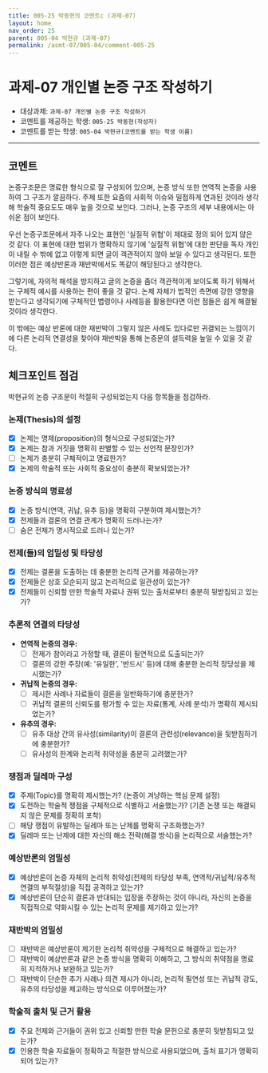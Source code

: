 ```yaml
---
title: 005-25 박동현의 코멘트c (과제-07) 
layout: home
nav_order: 25
parent: 005-04 박현규 (과제-07)
permalink: /asmt-07/005-04/comment-005-25
---
```

# 과제-07 개인별 논증 구조 작성하기

- 대상과제: `과제-07 개인별 논증 구조 작성하기`
- 코멘트를 제공하는 학생: `005-25 박동현(작성자)` 
- 코멘트를 받는 학생: `005-04 박현규(코멘트를 받는 학생 이름)` 

---

## 코멘트

논증구조문은 명료한 형식으로 잘 구성되어 있으며, 논증 방식 또한 연역적 논증을 사용하여 그 구조가 깔끔하다. 주제 또한 요즘의 사회적 이슈와 밀접하게 연과된 것이라 생각해 학술적 중요도도 매우 높을 것으로 보인다. 그러나, 논증 구조의 세부 내용에서는 아쉬운 점이 보인다.

우선 논증구조문에서 자주 나오는 표현인 '실질적 위협'이 제대로 정의 되어 있지 않은 것 같다. 이 표현에 대한 범위가 명확하지 않기에 '실질적 위협'에 대한 판단을 독자 개인이 내릴 수 밖에 없고 이렇게 되면 글이 객관적이지 않아 보일 수 있다고 생각된다. 또한 이러한 점은 예상반론과 재반박에서도 똑같이 해당된다고 생각한다.

그렇기에, 자의적 해석을 방지하고 글의 논증을 좀더 객관적이게 보이도록 하기 위해서는 구체적 예시를 사용하는 편이 좋을 것 같다. 논제 자체가 법적인 측면에 강한 영향을 받는다고 생각되기에 구체적인 볍령이나 사례등을 활용한다면 이런 점들은 쉽게 해결될 것이라 생각한다.

이 밖에는 예상 반론에 대한 재반박이 그렇지 않은 사례도 있다로만 귀결되는 느낌이기에 다른 논리적 연결성을 찾아야 재반박을 통해 논증문의 설득력을 높일 수 있을 것 같다.

## 체크포인트 점검

박현규의 논증 구조문이 적절히 구성되었는지 다음 항목들을 점검하라.

### **논제(Thesis)의 설정**
- [x] 논제는 명제(proposition)의 형식으로 구성되었는가?
- [x] 논제는 참과 거짓을 명확히 판별할 수 있는 선언적 문장인가?
- [ ] 논제가 충분히 구체적이고 명료한가?
- [x] 논제의 학술적 또는 사회적 중요성이 충분히 확보되었는가?

### **논증 방식의 명료성**
- [x] 논증 방식(연역, 귀납, 유추 등)을 명확히 구분하여 제시했는가?
- [x] 전제들과 결론의 연결 관계가 명확히 드러나는가?
- [ ] 숨은 전제가 명시적으로 드러나 있는가?

### **전제(들)의 엄밀성 및 타당성**
- [x] 전제는 결론을 도출하는 데 충분한 논리적 근거를 제공하는가?
- [x] 전제들은 상호 모순되지 않고 논리적으로 일관성이 있는가?
- [x] 전제들이 신뢰할 만한 학술적 자료나 권위 있는 출처로부터 충분히 뒷받침되고 있는가?

### **추론적 연결의 타당성**
- **연역적 논증의 경우:**
  - [ ] 전제가 참이라고 가정할 때, 결론이 필연적으로 도출되는가?
  - [ ] 결론의 강한 주장(예: '유일한', '반드시' 등)에 대해 충분한 논리적 정당성을 제시했는가?

- **귀납적 논증의 경우:**
  - [ ] 제시한 사례나 자료들이 결론을 일반화하기에 충분한가?
  - [ ] 귀납적 결론의 신뢰도를 평가할 수 있는 자료(통계, 사례 분석)가 명확히 제시되었는가?

- **유추의 경우:**
  - [ ] 유추 대상 간의 유사성(similarity)이 결론의 관련성(relevance)을 뒷받침하기에 충분한가?
  - [ ] 유사성의 한계와 논리적 취약성을 충분히 고려했는가?

### **쟁점과 딜레마 구성**
- [x] 주제(Topic)를 명확히 제시했는가? (논증이 겨냥하는 핵심 문제 설정)
- [x] 도전하는 학술적 쟁점을 구체적으로 식별하고 서술했는가? (기존 논쟁 또는 해결되지 않은 문제를 정확히 포착)
- [ ] 해당 쟁점이 유발하는 딜레마 또는 난제를 명확히 구조화했는가?
- [x] 딜레마 또는 난제에 대한 자신의 해소 전략(해결 방식)을 논리적으로 서술했는가?

### **예상반론의 엄밀성**
- [x] 예상반론이 논증 자체의 논리적 취약성(전제의 타당성 부족, 연역적/귀납적/유추적 연결의 부적절성)을 직접 공격하고 있는가?
- [x] 예상반론이 단순히 결론과 반대되는 입장을 주장하는 것이 아니라, 자신의 논증을 직접적으로 약화시킬 수 있는 논리적 문제를 제기하고 있는가?

### **재반박의 엄밀성**
- [ ] 재반박은 예상반론이 제기한 논리적 취약성을 구체적으로 해결하고 있는가?
- [ ] 재반박이 예상반론과 같은 논증 방식을 명확히 이해하고, 그 방식의 취약점을 명료히 지적하거나 보완하고 있는가?
- [ ] 재반박이 단순한 추가 사례나 의견 제시가 아니라, 논리적 필연성 또는 귀납적 강도, 유추의 타당성을 제고하는 방식으로 이루어졌는가?

### **학술적 출처 및 근거 활용**
- [x] 주요 전제와 근거들이 권위 있고 신뢰할 만한 학술 문헌으로 충분히 뒷받침되고 있는가?
- [x] 인용한 학술 자료들이 정확하고 적절한 방식으로 사용되었으며, 출처 표기가 명확히 되어 있는가?
